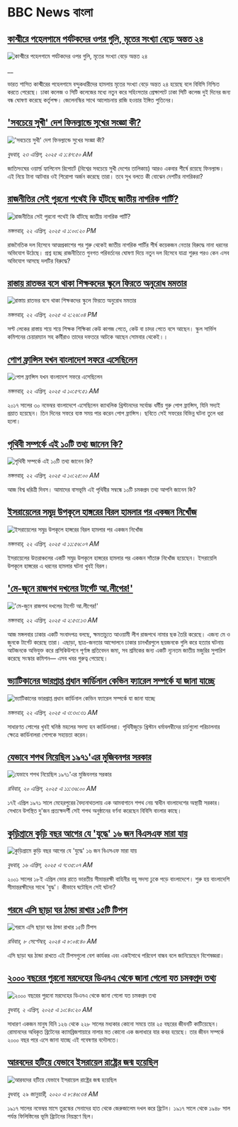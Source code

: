 # BBC News বাংলা## [কাশ্মীরে পহেলগামে পর্যটকদের ওপর গুলি, মৃতের সংখ্যা বেড়ে অন্তত ২৪ ](https://www.bbc.co.uk/bengali/live/cdrgep6n500t?at_campaign=githubrss)![কাশ্মীরে পহেলগামে পর্যটকদের ওপর গুলি, মৃতের সংখ্যা বেড়ে অন্তত ২৪ ](https://ichef.bbci.co.uk/ace/standard/240/cpsprodpb/7c17/live/e0570de0-1f7d-11f0-b265-abe347419ae3.jpg)__ভারত শাসিত কাশ্মীরের পহেলগামে বন্দুকধারীদের হামলায় মৃতের সংখ্যা বেড়ে অন্তত ২৪ হয়েছে বলে বিবিসি নিশ্চিত করতে পেরেছে। ঢাকা কলেজ ও সিটি কলেজের মধ্যে নতুন করে সহিংসতার প্রেক্ষাপটে ঢাকা সিটি কলেজ দুই দিনের জন্য বন্ধ ঘোষণা করেছে কর্তৃপক্ষ। জেলেনস্কির সাথে আলোচনায় রাজি হওয়ার ইঙ্গিত পুতিনের।## ['সবচেয়ে সুখী' দেশ ফিনল্যান্ডে সুখের সংজ্ঞা কী?](https://www.bbc.com/bengali/articles/c934nyg2vzyo?at_campaign=githubrss)!['সবচেয়ে সুখী' দেশ ফিনল্যান্ডে সুখের সংজ্ঞা কী?](https://ichef.bbci.co.uk/ace/standard/240/cpsprodpb/4bfd/live/dec1eff0-1d01-11f0-b1b3-7358f8d35a35.jpg)_বুধবার, ২৩ এপ্রিল, ২০২৫ এ ১:৪৭:৫০ AM_জাতিসংঘের ওয়ার্ল্ড হ্যাপিনেস রিপোর্টে (বিশ্বের সবচেয়ে সুখী দেশের তালিকায়)  আরও একবার শীর্ষে রয়েছে ফিনল্যান্ড। এই নিয়ে টানা আটবার ওই শিরোপা অর্জন করেছে তারা। তবে সুখ বলতে কী বোঝেন দেশটির নাগরিকরা?## [রাজনীতির সেই পুরনো পথেই কি হাঁটছে জাতীয় নাগরিক পার্টি?](https://www.bbc.com/bengali/articles/cgrgdve8j2xo?at_campaign=githubrss)![রাজনীতির সেই পুরনো পথেই কি হাঁটছে জাতীয় নাগরিক পার্টি?](https://ichef.bbci.co.uk/ace/standard/240/cpsprodpb/d3ba/live/9c83bc50-1f71-11f0-b265-abe347419ae3.jpg)_মঙ্গলবার, ২২ এপ্রিল, ২০২৫ এ ১:০০:২০ PM_রাজনৈতিক দল হিসেবে আত্মপ্রকাশের পর শুরু থেকেই জাতীয় নাগরিক পার্টির শীর্ষ কয়েকজন নেতার বিরুদ্ধে নানা ধরনের অভিযোগ উঠেছে। প্রশ্ন হচ্ছে রাজনীতিতে গুনগত পরিবর্তনের ঘোষণা দিয়ে নতুন দল হিসেবে যাত্রা শুরুর পরও কেন এসব অভিযোগ আসছে দলটির বিরুদ্ধে?## [রাস্তায় রাতভর বসে থাকা শিক্ষকদের স্কুলে ফিরতে অনুরোধ মমতার](https://www.bbc.com/bengali/articles/cwy6w7j1rn9o?at_campaign=githubrss)![রাস্তায় রাতভর বসে থাকা শিক্ষকদের স্কুলে ফিরতে অনুরোধ মমতার](https://ichef.bbci.co.uk/ace/standard/240/cpsprodpb/9309/live/a7942360-1f7a-11f0-b265-abe347419ae3.jpg)_মঙ্গলবার, ২২ এপ্রিল, ২০২৫ এ ২:২৬:০৪ PM_সল্ট লেকের রাস্তায় শয়ে শয়ে শিক্ষক শিক্ষিকা কেউ কাগজ পেতে, কেউ বা চাদর পেতে বসে আছেন। স্কুল সার্ভিস কমিশনের চেয়ারম্যান সহ কর্মীরাও তাদের দফতরে আটকে আছেন সোমবার থেকেই।।## [পোপ ফ্রান্সিস যখন বাংলাদেশ সফরে এসেছিলেন](https://www.bbc.com/bengali/articles/ckgrl6de1xjo?at_campaign=githubrss)![পোপ ফ্রান্সিস যখন বাংলাদেশ সফরে এসেছিলেন](https://ichef.bbci.co.uk/ace/standard/240/cpsprodpb/6467/live/9e1ed3e0-1f5f-11f0-8c64-4b4ab8aefa30.jpg)_মঙ্গলবার, ২২ এপ্রিল, ২০২৫ এ ১০:৫৭:৫১ AM_২০১৭ সালের ৩০ নভেম্বর বাংলাদেশে এসেছিলেন ক্যাথলিক খ্রিস্টানদের সর্বোচ্চ ধর্মীয় গুরু পোপ ফ্রান্সিস, যিনি সদ্যই প্রয়াত হয়েছেন। তিন দিনের সফরে ব্যস্ত সময় পার করেন পোপ ফ্রান্সিস। ছবিতে সেই সফরের বিভিন্ন ঘটনা তুলে ধরা হলো।## [পৃথিবী সম্পর্কে এই ১০টি তথ্য জানেন কি?](https://www.bbc.com/bengali/articles/cly81evprnzo?at_campaign=githubrss)![পৃথিবী সম্পর্কে এই ১০টি তথ্য জানেন কি?](https://ichef.bbci.co.uk/ace/standard/240/cpsprodpb/31da/live/08c82880-1f52-11f0-b265-abe347419ae3.jpg)_মঙ্গলবার, ২২ এপ্রিল, ২০২৫ এ ১০:২৫:০০ AM_আজ বিশ্ব ধরিত্রী দিবস। আমাদের বাসভূমি এই পৃথিবীর সম্বন্ধে ১০টি চমকপ্রদ তথ্য আপনি জানেন কি?## [ইসরায়েলের সমুদ্র উপকূলে হাঙ্গরের বিরল হামলার পর একজন নিখোঁজ](https://www.bbc.com/bengali/articles/cly1nr9zzv0o?at_campaign=githubrss)![ইসরায়েলের সমুদ্র উপকূলে হাঙ্গরের বিরল হামলার পর একজন নিখোঁজ](https://ichef.bbci.co.uk/ace/standard/240/cpsprodpb/5f6a/live/dec6a7b0-1f6e-11f0-80b3-83959215671c.jpg)_মঙ্গলবার, ২২ এপ্রিল, ২০২৫ এ ১১:৫৬:০৭ AM_ইসরায়েলের উত্তরাঞ্চলের একটি সমুদ্র উপকূলে হাঙ্গরের হামলার পর একজন সাঁতারু নিখোঁজ হয়েছেন। ইসরায়েলি উপকূলে হাঙ্গরের এ ধরনের হামলার ঘটনা খুবই বিরল।## ['মে-জুনে রাজপথ দখলের টার্গেট আ.লীগের!'](https://www.bbc.com/bengali/articles/cj45lzp84w5o?at_campaign=githubrss)!['মে-জুনে রাজপথ দখলের টার্গেট আ.লীগের!'](https://ichef.bbci.co.uk/ace/standard/240/cpsprodpb/5b24/live/ffa32870-1f21-11f0-ade9-592b8cbd2bff.jpg)_মঙ্গলবার, ২২ এপ্রিল, ২০২৫ এ ২:৫৩:১৩ AM_আজ মঙ্গলবার ঢাকার একটি সংবাদপত্র বলছে, ক্ষমতাচ্যুত আওয়ামী লীগ রাজপথে নামার ছক তৈরি করেছে। এজন্য মে ও জুনকে টার্গেট করেছে তারা। এছাড়া, ছাত্র-জনতার আন্দোলনে ঢাকার চানখাঁরপুলে ছয়জনকে গুলি করে হত্যার ঘটনায় আটজনকে অভিযুক্ত করে প্রসিকিউশনে পূর্ণাঙ্গ প্রতিবেদন জমা, সব শ্রমিকের জন্য একটি ন্যূনতম জাতীয় মজুরির সুপারিশ করেছে সংস্কার কমিশন— এসব খবর গুরুত্ব পেয়েছে।## [ভ্যাটিকানের ভারপ্রাপ্ত প্রধান কার্ডিনাল কেভিন ফ্যারেল সম্পর্কে যা জানা যাচ্ছে](https://www.bbc.com/bengali/articles/c62gv7ryn52o?at_campaign=githubrss)![ভ্যাটিকানের ভারপ্রাপ্ত প্রধান কার্ডিনাল কেভিন ফ্যারেল সম্পর্কে যা জানা যাচ্ছে](https://ichef.bbci.co.uk/ace/standard/240/cpsprodpb/5db1/live/bfed0e00-1f1a-11f0-b265-abe347419ae3.jpg)_মঙ্গলবার, ২২ এপ্রিল, ২০২৫ এ ৩:৩০:৩১ AM_সাধারণত পোপের খুবই ঘনিষ্ঠ মহলের সদস্য হন কার্ডিনালরা। পৃথিবীজুড়ে খ্রিস্টান ধর্মাবলম্বীদের চার্চগুলো পরিচালনার ক্ষেত্রে কার্ডিনালরা পোপকে সহায়তা করেন।## [যেভাবে শপথ নিয়েছিল ১৯৭১'এর মুজিবনগর সরকার](https://www.bbc.com/bengali/articles/cj9ey4g41rvo?at_campaign=githubrss)![যেভাবে শপথ নিয়েছিল ১৯৭১'এর মুজিবনগর সরকার](https://ichef.bbci.co.uk/ace/standard/240/cpsprodpb/f43b/live/97da9a00-1dd9-11f0-80b3-83959215671c.jpg)_রবিবার, ২০ এপ্রিল, ২০২৫ এ ১১:৩৬:০০ AM_১৭ই এপ্রিল ১৯৭১ সালে মেহেরপুরের বৈদ্যনাথতলায় এক আমবাগানে শপথ নেয় স্বাধীন বাংলাদেশের অস্থায়ী সরকার। সেখানে উপস্থিত দু'জন প্রত্যক্ষদর্শী সেই শপথ অনুষ্ঠানের বর্ণনা করেছেন বিবিসি বাংলার কাছে।## [কুড়িগ্রামে কুড়ি বছর আগের যে 'যুদ্ধে' ১৬ জন বিএসএফ মারা যায়](https://www.bbc.com/bengali/articles/c4g7z0wjz00o?at_campaign=githubrss)![কুড়িগ্রামে কুড়ি বছর আগের যে 'যুদ্ধে' ১৬ জন বিএসএফ মারা যায়](https://ichef.bbci.co.uk/ace/standard/240/cpsprodpb/ea92/live/7b1901c0-1a8e-11f0-8a1e-3ff815141b98.jpg)_বুধবার, ১৬ এপ্রিল, ২০২৫ এ ৭:৩৫:০৭ AM_২০০১ সালের ১৮ই এপ্রিল ভোর রাতে ভারতীয় সীমান্তরক্ষী বাহিনীর বহু সদস্য ঢুকে পড়ে বাংলাদেশে। শুরু হয় বাংলাদেশি সীমান্তরক্ষীদের সাথে 'যুদ্ধ'। কীভাবে ঘটেছিল সেই ঘটনা?## [গরমে এসি ছাড়া ঘর ঠান্ডা রাখার ১৫টি টিপস](https://www.bbc.com/bengali/articles/c4n1n0n0re8o?at_campaign=githubrss)![গরমে এসি ছাড়া ঘর ঠান্ডা রাখার ১৫টি টিপস](https://ichef.bbci.co.uk/ace/standard/240/cpsprodpb/20df/live/4ff9c200-1359-11ef-99fd-a7e7c6acfe47.jpg)_রবিবার, ৮ সেপ্টেম্বর, ২০২৪ এ ৮:০৪:৪০ AM_এসি ছাড়া ঘর ঠান্ডা রাখতে এই টিপসগুলো বেশ কার্যকর এবং একইসাথে পরিবেশ বান্ধব বলে জানিয়েছেন বিশেষজ্ঞরা।## [২০০০ বছরের পুরনো মরদেহের ডিএনএ থেকে জানা গেলো যত চমকপ্রদ তথ্য](https://www.bbc.com/bengali/articles/cerlx12d9j1o?at_campaign=githubrss)![২০০০ বছরের পুরনো মরদেহের ডিএনএ থেকে জানা গেলো যত চমকপ্রদ তথ্য](https://ichef.bbci.co.uk/ace/standard/240/cpsprodpb/83e0/live/0f3687e0-a094-11ee-b9a7-c91b9dfa91e5.jpg)_বুধবার, ২ এপ্রিল, ২০২৫ এ ১০:৪০:২০ AM_সাধারণ একজন মানুষ যিনি ১২৬ থেকে ২২৮ সালের মধ্যকার কোনো সময়ে তার ২৫ বছরের জীবনটি কাটিয়েছেন। রোমানদের অধিকৃত ব্রিটেনের ক্যামব্রিজশায়ারে নালার মত কোনো এক জলাধারে যার কবর হয়েছে। তার জীবন সম্পর্কে ২০০০ বছর পরে এসে জানা যাচ্ছে এই গবেষণার বদৌলতে।## [আরবদের হটিয়ে যেভাবে ইসরায়েল রাষ্ট্রের জন্ম হয়েছিল](https://www.bbc.com/bengali/news-40351128?at_campaign=githubrss)![আরবদের হটিয়ে যেভাবে ইসরায়েল রাষ্ট্রের জন্ম হয়েছিল](https://ichef.bbci.co.uk/ace/standard/240/cpsprodpb/E823/production/_96572495_615c50f6-ef2a-4927-81d7-abe707054460.jpg)_বুধবার, ২৯ জানুয়ারী, ২০২০ এ ৮:৪৬:৩৪ AM_১৯১৭ সালের নভেম্বর মাসে তুরস্কের সেনাদের হাত থেকে জেরুজালেম দখল করে ব্রিটেন। ১৯১৭ সালে থেকে ১৯৪৮ সাল পর্যন্ত ফিলিস্তিনের ভূমি ব্রিটেনের নিয়ন্ত্রণে ছিল।